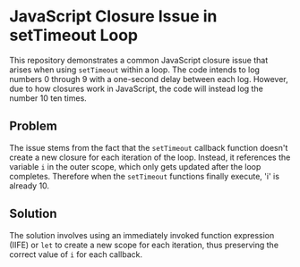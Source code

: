 # JavaScript Closure Issue in setTimeout Loop

This repository demonstrates a common JavaScript closure issue that arises when using `setTimeout` within a loop.  The code intends to log numbers 0 through 9 with a one-second delay between each log. However, due to how closures work in JavaScript, the code will instead log the number 10 ten times.

## Problem

The issue stems from the fact that the `setTimeout` callback function doesn't create a new closure for each iteration of the loop.  Instead, it references the variable `i` in the outer scope, which only gets updated after the loop completes. Therefore when the `setTimeout` functions finally execute, 'i' is already 10.

## Solution

The solution involves using an immediately invoked function expression (IIFE) or `let` to create a new scope for each iteration, thus preserving the correct value of `i` for each callback.